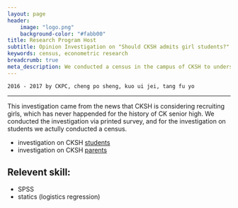 ```yaml
---
layout: page
header:
    image: "logo.png"
    background-color: "#fabb00"
title: Research Program Host
subtitle: Opinion Investigation on "Should CKSH admits girl students?"
keywords: census, econometric research
breadcrumb: true
meta_description: We conducted a census in the campus of CKSH to understand students' and parents' attitudes toward the issue. Results are analyzed with Logistics regression.
---
```


`2016 - 2017 by CKPC, cheng po sheng, kuo ui jei, tang fu yo`

---

This investigation came from the news that CKSH is considering recruiting girls, which has never happended for the history of CK senior high. We conducted the investigation via printed survey, and for the investigation on students we actully conducted a census.

- investigation on CKSH [students](https://bencer3283.github.io/docs/student.pdf)
- investigation on CKSH [parents](https://bencer3283.github.io/docs/parents.pdf)

## Relevent skill:
- SPSS
- statics (logistics regression) 